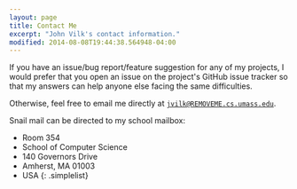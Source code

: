```yaml
---
layout: page
title: Contact Me
excerpt: "John Vilk's contact information."
modified: 2014-08-08T19:44:38.564948-04:00
---
```


If you have an issue/bug report/feature suggestion for any of my projects, I would prefer that you open an issue on the project's GitHub issue tracker so that my answers can help anyone else facing the same difficulties.

Otherwise, feel free to email me directly at [`jvilk@REMOVEME.cs.umass.edu`](mailto:jvilk@REMOVEME.cs.umass.edu).

Snail mail can be directed to my school mailbox:

* Room 354
* School of Computer Science
* 140 Governors Drive
* Amherst, MA 01003
* USA
{: .simplelist}
